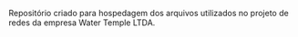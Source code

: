 Repositório criado para hospedagem dos arquivos utilizados no projeto
de redes da empresa Water Temple LTDA.
